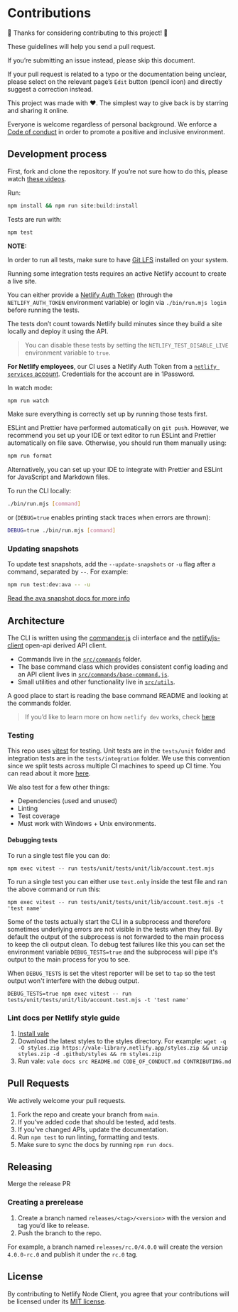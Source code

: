 # Contributions

🎉 Thanks for considering contributing to this project! 🎉

These guidelines will help you send a pull request.

If you’re submitting an issue instead, please skip this document.

If your pull request is related to a typo or the documentation being unclear, please select on the relevant page’s
`Edit` button (pencil icon) and directly suggest a correction instead.

This project was made with ❤️. The simplest way to give back is by starring and sharing it online.

Everyone is welcome regardless of personal background. We enforce a [Code of conduct](CODE_OF_CONDUCT.md) in order to
promote a positive and inclusive environment.

## Development process

First, fork and clone the repository. If you’re not sure how to do this, please watch
[these videos](https://egghead.io/courses/how-to-contribute-to-an-open-source-project-on-github).

Run:

```bash
npm install && npm run site:build:install
```

Tests are run with:

```bash
npm test
```

**NOTE:**

In order to run all tests, make sure to have [Git LFS](https://git-lfs.github.com/) installed on your system.

Running some integration tests requires an active Netlify account to create a live site.

You can either provide a
[Netlify Auth Token](https://docs.netlify.com/cli/get-started/#obtain-a-token-in-the-netlify-ui) (through the
`NETLIFY_AUTH_TOKEN` environment variable) or login via `./bin/run.mjs login` before running the tests.

The tests don’t count towards Netlify build minutes since they build a site locally and deploy it using the API.

> You can disable these tests by setting the `NETLIFY_TEST_DISABLE_LIVE` environment variable to `true`.

**For Netlify employees**, our CI uses a Netlify Auth Token from a
[`netlify services` account](https://app.netlify.com/teams/netlify-services/sites). Credentials for the account are in
1Password.

In watch mode:

```bash
npm run watch
```

Make sure everything is correctly set up by running those tests first.

ESLint and Prettier have performed automatically on `git push`. However, we recommend you set up your IDE or text editor
to run ESLint and Prettier automatically on file save. Otherwise, you should run them manually using:

```bash
npm run format
```

Alternatively, you can set up your IDE to integrate with Prettier and ESLint for JavaScript and Markdown files.

To run the CLI locally:

```bash
./bin/run.mjs [command]
```

or (`DEBUG=true` enables printing stack traces when errors are thrown):

```bash
DEBUG=true ./bin/run.mjs [command]
```

### Updating snapshots

To update test snapshots, add the `--update-snapshots` or `-u` flag after a command, separated by ` -- `. For example:

```bash
npm run test:dev:ava -- -u
```

[Read the ava snapshot docs for more info](https://github.com/avajs/ava/blob/main/docs/04-snapshot-testing.md)

## Architecture

The CLI is written using the [commander.js](https://github.com/tj/commander.js/) cli interface and the
[netlify/js-client](https://github.com/netlify/js-client) open-api derived API client.

- Commands live in the [`src/commands`](src/commands) folder.
- The base command class which provides consistent config loading and an API client lives in
  [`src/commands/base-command.js`](src/commands/base-command.js).
- Small utilities and other functionality live in [`src/utils`](src/utils).

A good place to start is reading the base command README and looking at the commands folder.

> If you’d like to learn more on how `netlify dev` works, check [here](./docs/netlify-dev.md)

### Testing

This repo uses [vitest](https://github.com/vitest-dev/vitest) for testing. Unit tests are in the `tests/unit` folder and
integration tests are in the `tests/integration` folder. We use this convention since we split tests across multiple CI
machines to speed up CI time. You can read about it more [here](https://github.com/netlify/cli/issues/4178).

We also test for a few other things:

- Dependencies (used and unused)
- Linting
- Test coverage
- Must work with Windows + Unix environments.

#### Debugging tests

To run a single test file you can do:

```
npm exec vitest -- run tests/unit/tests/unit/lib/account.test.mjs
```

To run a single test you can either use `test.only` inside the test file and ran the above command or run this:

```
npm exec vitest -- run tests/unit/tests/unit/lib/account.test.mjs -t 'test name'
```

Some of the tests actually start the CLI in a subprocess and therefore sometimes underlying errors are not visible in
the tests when they fail. By default the output of the subprocess is not forwarded to the main process to keep the cli
output clean. To debug test failures like this you can set the environment variable `DEBUG_TESTS=true` and the
subprocess will pipe it's output to the main process for you to see.

When `DEBUG_TESTS` is set the vitest reporter will be set to `tap` so the test output won't interfere with the debug
output.

```
DEBUG_TESTS=true npm exec vitest -- run tests/unit/tests/unit/lib/account.test.mjs -t 'test name'
```

### Lint docs per Netlify style guide

1. [Install vale](https://docs.errata.ai/vale/install)
2. Download the latest styles to the styles directory. For example:
   `wget -q -O styles.zip https://vale-library.netlify.app/styles.zip && unzip styles.zip -d .github/styles && rm styles.zip`
3. Run vale: `vale docs src README.md CODE_OF_CONDUCT.md CONTRIBUTING.md`

## Pull Requests

We actively welcome your pull requests.

1. Fork the repo and create your branch from `main`.
2. If you’ve added code that should be tested, add tests.
3. If you’ve changed APIs, update the documentation.
4. Run `npm test` to run linting, formatting and tests.
5. Make sure to sync the docs by running `npm run docs`.

## Releasing

Merge the release PR

### Creating a prerelease

1. Create a branch named `releases/<tag>/<version>` with the version and tag you’d like to release.
2. Push the branch to the repo.

For example, a branch named `releases/rc.0/4.0.0` will create the version `4.0.0-rc.0` and publish it under the `rc.0`
tag.

## License

By contributing to Netlify Node Client, you agree that your contributions will be licensed under its
[MIT license](LICENSE).
